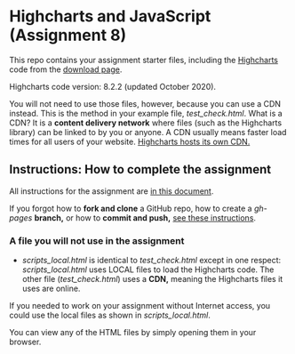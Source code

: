 # Highcharts and JavaScript (Assignment 8)

This repo contains your assignment starter files, including the [Highcharts](https://www.highcharts.com/blog/products/highcharts/) code from the [download page](https://www.highcharts.com/blog/download/).

Highcharts code version: 8.2.2 (updated October 2020).

You will not need to use those files, however, because you can use a CDN instead. This is the method in your example file, *test_check.html*. What is a CDN? It is a **content delivery network** where files (such as the Highcharts library) can be linked to by you or anyone. A CDN usually means faster load times for all users of your website. [Highcharts hosts its own CDN.](https://code.highcharts.com/)

## Instructions: How to complete the assignment

All instructions for the assignment are [in this document](http://bit.ly/mm-webapps8).

If you forgot how to **fork and clone** a GitHub repo, how to create a *gh-pages* **branch,** or how to **commit and push,** [see these instructions](https://github.com/macloo/github-howto-and-github-desktop).

### A file you will not use in the assignment

* *scripts_local.html* is identical to *test_check.html* except in one respect: *scripts_local.html* uses LOCAL files to load the Highcharts code. The other file (*test_check.html*) uses a **CDN,** meaning the Highcharts files it uses are online.

If you needed to work on your assignment without Internet access, you could use the local files as shown in *scripts_local.html*.

You can view any of the HTML files by simply opening them in your browser.
